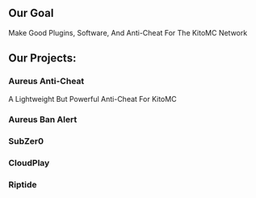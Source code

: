 ## Our Goal

Make Good Plugins, Software, And Anti-Cheat For The KitoMC Network
## Our Projects:

### Aureus Anti-Cheat
A Lightweight But Powerful Anti-Cheat For KitoMC
### Aureus Ban Alert

### SubZer0

### CloudPlay

### Riptide
